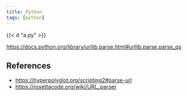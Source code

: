 ```yaml
---
title: Python
tags: [python]
---
```


{{< d "a.py" >}}

<https://docs.python.org/library/urllib.parse.html#urllib.parse.parse_qs>

## References

- <https://hyperpolyglot.org/scripting2#parse-url>
- <https://rosettacode.org/wiki/URL_parser>
